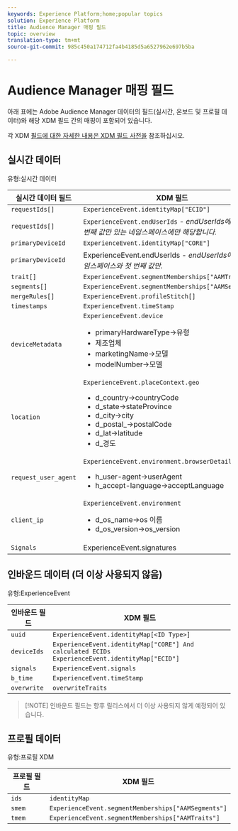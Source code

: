 ```yaml
---
keywords: Experience Platform;home;popular topics
solution: Experience Platform
title: Audience Manager 매핑 필드
topic: overview
translation-type: tm+mt
source-git-commit: 985c450a174712fa4b4185d5a6527962e697b5ba

---
```



# Audience Manager 매핑 필드

아래 표에는 Adobe Audience Manager 데이터의 필드(실시간, 온보드 및 프로필 데이터)와 해당 XDM 필드 간의 매핑이 포함되어 있습니다.

각 XDM [필드에 대한 자세한 내용은 XDM 필드 사전을](../../../xdm/schema/field-dictionary.md) 참조하십시오.

## 실시간 데이터

유형:실시간 데이터

| 실시간 데이터 필드 | XDM 필드 |
| --- | --- |
| `requestIds[]` | `ExperienceEvent.identityMap["ECID"]` |
| `requestIds[]` | `ExperienceEvent.endUserIds` - *endUserIds에 있고 첫 번째 값만 있는 네임스페이스에만 해당합니다.* |
| `primaryDeviceId` | `ExperienceEvent.identityMap["CORE"]` |
| `primaryDeviceId` | ExperienceEvent.endUserIds - *endUserIds에 있는 네임스페이스와 첫 번째 값만.* |
| `trait[] ` | `ExperienceEvent.segmentMemberships["AAMTraits"]` |
| `segments[]` | `ExperienceEvent.segmentMemberships["AAMSegments"]` |
| `mergeRules[]` | `ExperienceEvent.profileStitch[]` |
| `timestamps` | `ExperienceEvent.timeStamp` |
| `deviceMetadata` | `ExperienceEvent.device` <ul><li>primaryHardwareType→유형</li><li>제조업체</li><li>marketingName→모델</li><li>modelNumber→모델</li></ul> |
| `location` | `ExperienceEvent.placeContext.geo` <ul><li>d_country→countryCode</li><li>d_state→stateProvince</li><li>d_city→city</li><li>d_postal_→postalCode</li><li>d_lat→latitude</li><li>d_경도</li></ul> |
| `request_user_agent` | `ExperienceEvent.environment.browserDetails` <ul><li>h_user-agent→userAgent</li><li>h_accept-language→acceptLanguage</li></ul> |
| `client_ip` | `ExperienceEvent.environment` <ul><li>d_os_name→os 이름 </li><li>d_os_version→os_version</li></ul> |
| `Signals` | ExperienceEvent.signatures |

## 인바운드 데이터 **(더 이상 사용되지 않음)**

유형:ExperienceEvent

| 인바운드 필드 | XDM 필드 |
| --- | --- |
| `uuid` | `ExperienceEvent.identityMap[<ID Type>]` |
| `deviceIds` | `ExperienceEvent.identityMap["CORE"] And calculated ECIDs  ExperienceEvent.identityMap["ECID"]` |
| `signals` | `ExperienceEvent.signals` |
| `b_time` | `ExperienceEvent.timeStamp` |
| `overwrite` | `overwriteTraits` |

>[!NOTE] 인바운드 필드는 향후 릴리스에서 더 이상 사용되지 않게 예정되어 있습니다.

## 프로필 데이터

유형:프로필 XDM

| 프로필 필드 | XDM 필드 |
| --- | --- |
| `ids` | `identityMap` |
| `smem` | `ExperienceEvent.segmentMemberships["AAMSegments"]` |
| `tmem` | `ExperienceEvent.segmentMemberships["AAMTraits"]` |
